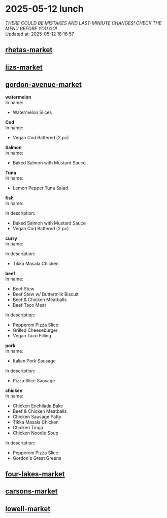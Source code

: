 # 2025-05-12 lunch  
*THERE COULD BE MISTAKES AND LAST-MINIUTE CHANGES! CHECK THE MENU BEFORE YOU GO!*  
Updated at: 2025-05-12 18:16:57  
## [rhetas-market](https://wisc-housingdining.nutrislice.com/menu/rhetas-market/lunch/2025-05-12)  
## [lizs-market](https://wisc-housingdining.nutrislice.com/menu/lizs-market/lunch/2025-05-12)  
## [gordon-avenue-market](https://wisc-housingdining.nutrislice.com/menu/gordon-avenue-market/lunch/2025-05-12)  
**watermelon**  
In name:   
 - Watermelon Slices  
  
**Cod**  
In name:   
 - Vegan Cod Battered (2 pc)  
  
**Salmon**  
In name:   
 - Baked Salmon with Mustard Sauce  
  
**Tuna**  
In name:   
 - Lemon Pepper Tuna Salad  
  
**fish**  
In name:   
  
In description:   
 - Baked Salmon with Mustard Sauce  
 - Vegan Cod Battered (2 pc)  
  
**curry**  
In name:   
  
In description:   
 - Tikka Masala Chicken  
  
**beef**  
In name:   
 - Beef Stew  
 - Beef Stew w/ Buttermilk Biscuit  
 - Beef & Chicken Meatballs  
 - Beef Taco Meat  
  
In description:   
 - Pepperoni Pizza Slice  
 - Grilled Cheeseburger  
 - Vegan Taco Filling  
  
**pork**  
In name:   
 - Italian Pork Sausage  
  
In description:   
 - Pizza Slice Sausage  
  
**chicken**  
In name:   
 - Chicken Enchilada Bake  
 - Beef & Chicken Meatballs  
 - Chicken Sausage Patty  
 - Tikka Masala Chicken  
 - Chicken Tinga  
 - Chicken Noodle Soup  
  
In description:   
 - Pepperoni Pizza Slice  
 - Gordon's Great Greens  
  
## [four-lakes-market](https://wisc-housingdining.nutrislice.com/menu/four-lakes-market/lunch/2025-05-12)  
## [carsons-market](https://wisc-housingdining.nutrislice.com/menu/carsons-market/lunch/2025-05-12)  
## [lowell-market](https://wisc-housingdining.nutrislice.com/menu/lowell-market/lunch/2025-05-12)  
  
